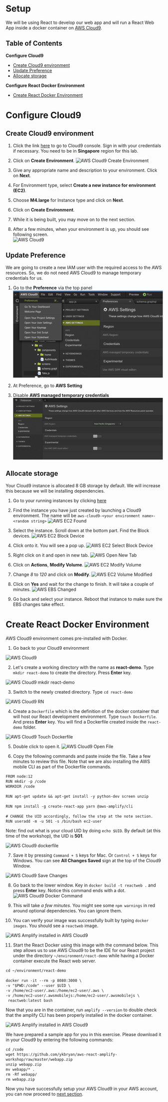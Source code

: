 # Setup

We will be using React to develop our web app and will run a React Web App inside a docker container on [AWS Cloud9](https://aws.amazon.com/cloud9/).

## Table of Contents

**Configure Cloud9**

- [Create Cloud9 environment](#create-cloud9-environment)
- [Update Preference](#update-preference)
- [Allocate storage](#allocate-storage)

**Configure React Docker Environment**

- [Create React Docker Environment](#create-react-docker-environment)

# Configure Cloud9

## Create Cloud9 environment

1. Click the link [here](https://ap-southeast-1.console.aws.amazon.com/cloud9/home/product?region=ap-southeast-1) to go to Cloud9 console. Sign in with your credentials if necessary. You need to be in **Singapore** region for this lab.

2. Click on **Create Environment**.
   ![AWS Cloud9 Create Environment](images/aws-cloud9-create.png)

3. Give any appropriate name and description to your environment. Click on **Next**.

4. For Environment type, select **Create a new instance for environment (EC2)**.

5. Choose **M4.large** for Instance type and click on **Next**.

6. Click on **Create Environment**.

7. While it is being built, you may move on to the next section.

8. After a few minutes, when your environment is up, you should see following screen.  
   ![AWS Cloud9](images/aws-cloud9.png)

## Update Preference

We are going to create a new IAM user with the required access to the AWS resources. So, we do not need AWS Cloud9 to manage temporary credentials for us.

1. Go to the **Preference** via the top panel
   ![AWS Cloud9 Preference](images/aws-cloud9-preference.png)

2. At Preference, go to **AWS Setting**

3. Disable **AWS managed temporary credentials**
   ![AWS Cloud9 Preference](images/aws-cloud9-preference-credentials.png)

## Allocate storage

Your Cloud9 instance is allocated 8 GB storage by default. We will increase this because we will be installing dependencies.

1. Go to your running instances by clicking [here](https://ap-southeast-1.console.aws.amazon.com/ec2/v2/home?region=ap-southeast-1#Instances:sort=desc:launchTime)

2. Find the instance you have just created by launching a Cloud9 environment. The name will be `aws-cloud9-<your environment name>-<random string>`
   ![AWS EC2 Found](images/aws-ec2-found.jpg)

3. Select the instance. Scroll down at the bottom part. Find the Block devices.
   ![AWS EC2 Block Device](images/aws-ec2-block-devices.jpg)

4. Click onto it. You will see a pop up.
   ![AWS EC2 Select Block Device](images/aws-ec2-block-device-popup.jpg)

5. Right click on it and open in new tab.
   ![AWS Open New Tab](images/aws-open-new-tab.jpg)

6. Click on **Actions**, **Modify Volume**.
   ![AWS EC2 Modify Volume](images/aws-ec2-modify-volume.jpg)

7. Change _8_ to _120_ and click on **Modify**.
   ![AWS EC2 Volume Modified](images/aws-ec2-volume-modified.jpg)

8. Click on **Yes** and wait for the change to finish. It will take a couple of minutes.
   ![AWS EBS Changed](images/aws-ebs-changed.jpg)

9. Go back and select your instance. Reboot that instance to make sure the EBS changes take effect.

# Create React Docker Environment

AWS Cloud9 environment comes pre-installed with Docker.

1. Go back to your Cloud9 environment

![AWS Cloud9](images/aws-cloud9.png)

2. Let's create a working directory with the name as **react-demo**. Type `mkdir react-demo` to create the directory. Press **Enter** key.

![AWS Cloud9 mkdir react-demo](images/aws-cloud9-mkdir.png)

3. Switch to the newly created directory. Type `cd react-demo`

![AWS Cloud9 RN](images/aws-cloud9-react-demo.png)

4. Create a `Dockerfile` which is the definition of the docker container that will host our React development environment. Type `touch Dockerfile`. And press **Enter** key. You will find a Dockerfile created inside the `react-demo` folder.

![AWS Cloud9 Touch Dockerfile](images/aws-cloud9-touch-dockerfile.png)

5. Double click to open it.
   ![AWS Cloud9 Open File](images/aws-cloud9-open-file.png)

6. Copy the following commands and paste inside the file. Take a few minutes to review this file. Note that we are also installing the AWS mobile CLI as part of the Dockerfile commands.

```
FROM node:12
RUN mkdir -p /code
WORKDIR /code

RUN apt-get update && apt-get install -y python-dev screen unzip

RUN npm install -g create-react-app yarn @aws-amplify/cli

# CHANGE the UID accordingly, follow the step at the note section.
RUN useradd -m -u 501 -s /bin/bash ec2-user
```

Note: find out what is your cloud UID by doing `echo $UID`. By default (at this time of the workshop), the UID is **501**.

![AWS Cloud9 dockerfile](images/aws-cloud9-dockerfile.png)

7. Save it by pressing `Command + S` keys for Mac. Or `Control + S` keys for Windows. You can see **All Changes Saved** sign at the top of the Cloud9 Window.

![AWS Cloud9 Save Changes](images/aws-cloud9-save-changes.png)

8. Go back to the lower window. Key in `docker build -t reactweb .` and press **Enter** key. Notice this command ends with a dot.
   ![AWS Cloud9 Docker Command](images/aws-cloud9-docker-command.png)

9. This will take _a few minutes_. You might see some `npm warnings` in red around optional dependencies. You can ignore them.

10. You can verify your image was successfully built by typing `docker images`. You should see a `reactweb` image.

![AWS Amplify installed in AWS Cloud9](images/aws-cloud9-docker-images.png)

11. Start the React Docker using this image with the command below.
    This step allows us to use AWS Cloud9 to be the IDE for our React project under the directory `~/environment/react-demo` while having a Docker container execute the React web server.

```
cd ~/environment/react-demo

docker run -it --rm -p 8080:3000 \
-v "$PWD:/code" --user $UID \
-v /home/ec2-user/.aws:/home/ec2-user/.aws \
-v /home/ec2-user/.awsmobilejs:/home/ec2-user/.awsmobilejs \
 reactweb:latest bash

```

Now that you are in the container, run `amplify --version` to double check that the amplify CLI has been properly installed in the docker container.

![AWS Amplify installed in AWS Cloud9](images/aws-cloud9-amplify-installed.png)

We have prepared a sample app for you in this exercise. Please download it in your Cloud9 by entering the following commands:

```
cd /code
wget https://github.com/ykbryan/aws-react-amplify-workshop/raw/master/webapp.zip
unzip webapp.zip
mv webapp/* .
rm -Rf webapp/
rm webapp.zip
```

Now you have successfully setup your AWS Cloud9 in your AWS account, you can now proceed to [next section](../amplifycli/).
